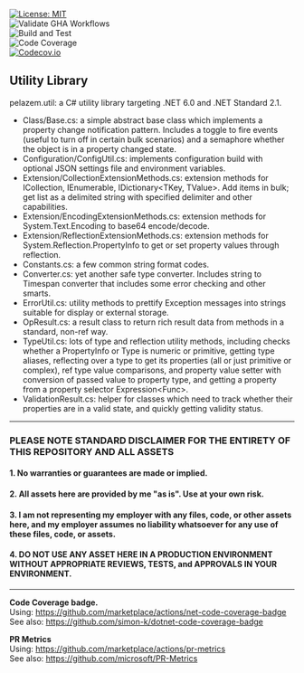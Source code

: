 [![License: MIT](https://img.shields.io/badge/License-MIT-brightgreen.svg)](https://github.com/plzm/pelazem.util/blob/main/LICENSE)  
![Validate GHA Workflows](https://github.com/plzm/pelazem.util/actions/workflows/validate-workflows.yml/badge.svg)  
![Build and Test](https://github.com/plzm/pelazem.util/actions/workflows/build-test.yml/badge.svg)  
![Code Coverage](https://img.shields.io/endpoint?url=https://gist.githubusercontent.com/plzm/3ab4e24d2617826260a3536b2e456d12/raw/pelazem.util.tests.coverage.json)  
[![Codecov.io](https://codecov.io/gh/plzm/pelazem.util/branch/main/graph/badge.svg?token=7M2A9GV73P)](https://codecov.io/gh/plzm/pelazem.util)  

## Utility Library

pelazem.util: a C# utility library targeting .NET 6.0 and .NET Standard 2.1.

- Class/Base.cs: a simple abstract base class which implements a property change notification pattern. Includes a toggle to fire events (useful to turn off in certain bulk scenarios) and a semaphore whether the object is in a property changed state.
- Configuration/ConfigUtil.cs: implements configuration build with optional JSON settings file and environment variables.
- Extension/CollectionExtensionMethods.cs: extension methods for ICollection<T>, IEnumerable<T>, IDictionary<TKey, TValue>. Add items in bulk; get list as a delimited string with specified delimiter and other capabilities.
- Extension/EncodingExtensionMethods.cs: extension methods for System.Text.Encoding to base64 encode/decode.
- Extension/ReflectionExtensionMethods.cs: extension methods for System.Reflection.PropertyInfo to get or set property values through reflection.
- Constants.cs: a few common string format codes.
- Converter.cs: yet another safe type converter. Includes string to Timespan converter that includes some error checking and other smarts.
- ErrorUtil.cs: utility methods to prettify Exception messages into strings suitable for display or external storage.
- OpResult.cs: a result class to return rich result data from methods in a standard, non-ref way.
- TypeUtil.cs: lots of type and reflection utility methods, including checks whether a PropertyInfo or Type is numeric or primitive, getting type aliases, reflecting over a type to get its properties (all or just primitive or complex), ref type value comparisons, and property value setter with conversion of passed value to property type, and getting a property from a property selector Expression<Func<T>>.
- ValidationResult.cs: helper for classes which need to track whether their properties are in a valid state, and quickly getting validity status.

---

### PLEASE NOTE STANDARD DISCLAIMER FOR THE ENTIRETY OF THIS REPOSITORY AND ALL ASSETS
#### 1. No warranties or guarantees are made or implied.
#### 2. All assets here are provided by me "as is". Use at your own risk.
#### 3. I am not representing my employer with any files, code, or other assets here, and my employer assumes no liability whatsoever for any use of these files, code, or assets.
#### 4. DO NOT USE ANY ASSET HERE IN A PRODUCTION ENVIRONMENT WITHOUT APPROPRIATE REVIEWS, TESTS, and APPROVALS IN YOUR ENVIRONMENT.

---

**Code Coverage badge.**  
Using: https://github.com/marketplace/actions/net-code-coverage-badge  
See also: https://github.com/simon-k/dotnet-code-coverage-badge  

**PR Metrics**  
Using: https://github.com/marketplace/actions/pr-metrics  
See also: https://github.com/microsoft/PR-Metrics  

